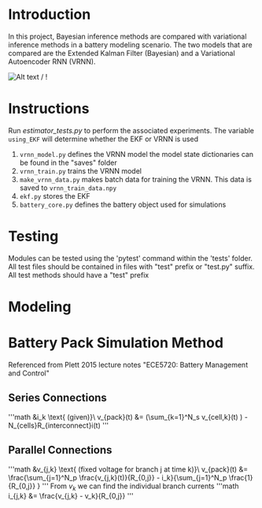 # Introduction
In this project, Bayesian inference methods are compared with variational inference methods in a battery modeling scenario. The two models that are compared are the Extended Kalman Filter (Bayesian) and a Variational Autoencoder RNN (VRNN).

![ Alt text](vrnn_learning_soc_voltage_prediction_gif.gif) / ! [](vrnn_learning_soc_voltage_prediction_gif.gif)


# Instructions
Run *estimator_tests.py* to perform the associated experiments.
The variable `using_EKF` will determine whether the EKF or VRNN is used


1. `vrnn_model.py` defines the VRNN model the model state dictionaries can be found in the "saves" folder
2. `vrnn_train.py` trains the VRNN model
3. `make_vrnn_data.py` makes batch data for training the VRNN. This data is saved to `vrnn_train_data.npy`
4. `ekf.py` stores the EKF
5. `battery_core.py` defines the battery object used for simulations


# Testing
Modules can be tested using the 'pytest' command within the 'tests' folder. All test files should be contained in files with "test" prefix or "test.py" suffix.
All test methods should have a "test" prefix


# Modeling



# Battery Pack Simulation Method 

Referenced from Plett 2015 lecture notes "ECE5720: Battery Management and Control"

## Series Connections
'''math
&i_k \text{ (given)}\\
v_{pack}(t) &= (\sum_{k=1}^N_s v_{cell,k}(t) ) - N_{cells}R_{interconnect}i(t)
'''


## Parallel Connections
'''math
&v_{j,k} \text{ (fixed voltage for branch j at time k)}\\
v_{pack}(t) &= \frac{\sum_{j=1}^N_p \frac{v_{j,k}(t)}{R_{0,j}} - i_k}{\sum_{j=1}^N_p \frac{1}{R_{0,j}} }
'''
From $v_k$ we can find the individual branch currents
'''math
i_{j,k} &= \frac{v_{j,k} - v_k}{R_{0,j}}
'''

